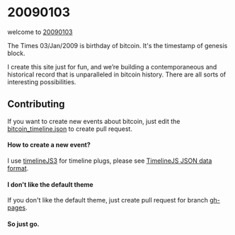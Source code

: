 # 20090103

welcome to [20090103](https://memorybox-bitcoin.github.io/20090103/)

The Times 03/Jan/2009 is birthday of bitcoin. It's the timestamp of genesis block.

I create this site just for fun, and we’re building a contemporaneous and historical record that is unparalleled in bitcoin history. There are all sorts of interesting possibilities.

## Contributing

If you want to create new events about bitcoin, just edit the [bitcoin_timeline.json](https://github.com/memoryboxes/20090103/blob/gh-pages/data/bitcoin_timeline.json) to create pull request.

#### How to create a new event?

I use [timelineJS3](https://timeline.knightlab.com/index.html) for timeline plugs, please see [TimelineJS JSON data format](https://timeline.knightlab.com/docs/json-format.html#json-media).

#### I don't like the default theme

If you don't like the default theme, just create pull request for  branch [gh-pages](https://github.com/memoryboxes/20090103/tree/gh-pages).

#### So just go.
